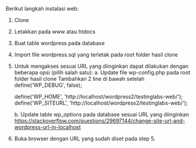 Berikut langkah instalasi web:
1. Clone
2. Letakkan pada www atau htdocs
3. Buat table wordpress pada database
4. Import file wordpress.sql yang terletak pada root folder hasil clone
5. Untuk mengakses sesuai URL yang diinginkan dapat dilakukan dengan beberapa opsi (pilih salah satu):
   a. Update file wp-config.php pada root folder hasil clone
      Tambahkan 2 line di bawah setelah define('WP_DEBUG', false);

      define('WP_HOME', 'http://localhost/wordpress2/testinglabs-web/');
      define('WP_SITEURL', 'http://localhost/wordpress2/testinglabs-web/');

   b. Update table wp_options pada database sesuai URL yang diinginkan  https://stackoverflow.com/questions/29697144/change-site-url-and-wordpress-url-in-localhost

6. Buka browser dengan URL yang sudah diset pada step 5.